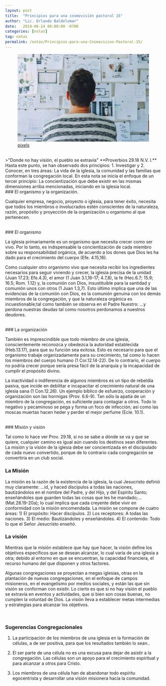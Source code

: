 ```yaml
---
layout: post
title:  "Principios para una cosmovisión pastoral 15"
author: "Lic. Orlando Baldelomar"
date:   2019-06-24 08:00:00 -0700
categories: [notas]
tag: notas
permalink: /notas/Principios-para-una-Cosmovision-Pastoral-15/
---
```

<figure>
<img src="/assets/img/cosmovision.jpeg" class="img-fluid" alt="Responsive image">
<figcaption><a href="https://www.pexels.com/">pixels</a></figcaption>
</figure>
<br>
>"Donde no hay visión, el pueblo se extravía"
**Proverbios 29.18 N.V. I.**

<br>
Hasta este punto, se han observado dos principios: 1. Investigar y 2. Conocer, en tres áreas: La vida de la iglesia, la comunidad y las familias que conforman la congregación local.  En esta nota se inicia el enfoque de un tercer principio: La concientización que debe existir en las mismas dimensiones arriba mencionadas, iniciando en la iglesia local.

<br>
### El organismo y la organización.

Cualquier empresa, negocio, proyecto o iglesia, para tener éxito, necesita que todos los miembros o involucrados estén conscientes de la naturaleza, razón, propósito y proyección de la organización u organismo al que pertenecen.

<br>
### El organismo

La iglesia primariamente es un organismo que necesita crecer como ser vivo. Por lo tanto, es indispensable la concientización de cada miembro sobre su responsabilidad orgánica, de acuerdo a los dones que Dios les ha dado para el crecimiento del cuerpo (Efe. 4.15,16).

Como cualquier otro organismo vivo que necesita recibir los ingredientes necesarios para seguir viviendo y crecer, la iglesia precisa de la unidad (Juan 17.23; Efe.4.3), el amor (1 Juan 3.1,16-17; 4.7,8), la fe (Hec.6.7; 15.9; 16.5; Rom. 1.12) y, la comunión con Dios, insustituible para la santidad y comunión unos con otros (1 Juan 1.3,7). Esto último implica que una de las evidencias de la comunión con Dios, es la comunión genuina con los demás miembros de la congregación, y que la naturaleza orgánica es incuestionable;tal como también se observa en el Padre Nuestro: …y perdona nuestras deudas tal como nosotros perdonamos a nuestros deudores.

<br>
### La organización

También es imprescindible que todo miembro de  una iglesia, conscientemente reconozca y obedezca la autoridad establecida (Heb.13.17), para que su función sea exitosa. Esto es necesario para que el organismo trabaje organizadamente para su crecimiento, tal como lo hacen los miembros del cuerpo humano (1 Cor.12.14-22). De lo contrario, el cuerpo no podría crecer porque sería presa fácil de la anarquía y la incapacidad de cumplir el propósito divino.

La inactividad o indiferencia de algunos miembros es un tipo de rebeldía pasiva, que incide en debilitar e incapacitar el crecimiento natural de una iglesia sana (1 Con.12.26). Un ejemplo bíblico de esfuerzo, cooperación y organización son las hormigas (Prov. 6.6-9). Tan sólo la apatía de un miembro de la congregación, es suficiente para contagiar a otros. Todo lo negativo y pecaminoso se pega y forma un foco de infección; así como las moscas muertas hacen heder y perder el mejor perfume (Ecle. 10.1).

<br>
### Misión y visión

Tal como lo hace ver Prov. 29.18, si no se sabe a dónde se va y que se quiere, cualquier camino es igual aún cuando los destinos sean diferentes. La misión y la visión de la iglesia debe ser concientizada en el discipulado de cada nuevo convertido, porque de lo contrario cada congregación se convertiría en un club social.
<br>

### La Misión

La misión es la razón de la existencia de la iglesia, la cual Jesucristo definió muy claramente: …id, y haced discípulos a todas las naciones, bautizándolos en el nombre del Padre, y del Hijo, y del Espíritu Santo; enseñándoles que guarden todas las cosas que les he mandado;… (Mat.28.19-20a); lo cual implica que cada creyente debe vivir en conformidad con la misión encomendada.
La misión se compone de cuatro áreas: 1) El propósito: Hacer discípulos. 2) Los receptores: A todas las naciones. 3) El medio: Bautizándoles y enseñándoles. 4)  El contenido: Todo lo que el Señor Jesucristo enseñó.
<br>


### La visión

Mientras que la misión establece que hay que hacer, la visión define los objetivos específicos que se desean alcanzar, lo cual varía de una iglesia a otra; debido al entorno en que se encuentran, la capacidad financiera, el recurso humano del que disponen y otros factores.

Algunas congregaciones se proyectan a megas iglesias, otras en la plantación de nuevas congregaciones, en el enfoque de campos misioneros, en el evangelismo por medios sociales, y están las que sin visión se conforman con existir. Lo cierto es que si no hay visión el pueblo se extravía en eventos y actividades, que si bien son cosas buenas, no cumplen la voluntad de Dios. La visión lleva a establecer metas intermedias y estrategias para alcanzar los objetivos.

<br>
<h3 class="text-center">Sugerencias Congregacionales</h3>

1. La participación de los miembros de una iglesia en la formación de células, a de ser positiva, para que los resultados también lo sean..


2. El ser parte de una célula no es una excusa para dejar de asistir a la congregación. Las células son un apoyo para el crecimiento espiritual y para alcanzar a otros para Cristo.


3. Los miembros de una célula han de abandonar todo espíritu egocentrista y desarrollar una visión misionera hacia la comunidad.


<br>

